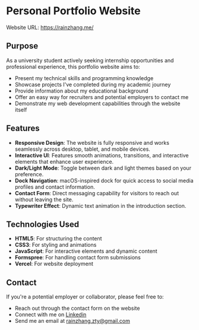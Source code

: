 # Personal Portfolio Website
Website URL: https://rainzhang.me/

## Purpose

As a university student actively seeking internship opportunities and professional experience, this portfolio website aims to:

- Present my technical skills and programming knowledge
- Showcase projects I've completed during my academic journey
- Provide information about my educational background
- Offer an easy way for recruiters and potential employers to contact me
- Demonstrate my web development capabilities through the website itself

## Features

- **Responsive Design**: The website is fully responsive and works seamlessly across desktop, tablet, and mobile devices.
- **Interactive UI**: Features smooth animations, transitions, and interactive elements that enhance user experience.
- **Dark/Light Mode**: Toggle between dark and light themes based on your preference.
- **Dock Navigation**: macOS-inspired dock for quick access to social media profiles and contact information.
- **Contact Form**: Direct messaging capability for visitors to reach out without leaving the site.
- **Typewriter Effect**: Dynamic text animation in the introduction section.

## Technologies Used

- **HTML5**: For structuring the content
- **CSS3**: For styling and animations
- **JavaScript**: For interactive elements and dynamic content
- **Formspree**: For handling contact form submissions
- **Vercel**: For website deployment

## Contact

If you're a potential employer or collaborator, please feel free to:
- Reach out through the contact form on the website
- Connect with me on [Linkedin](https://www.linkedin.com/in/rainzhang05/)
- Send me an email at rainzhang.zty@gmail.com
